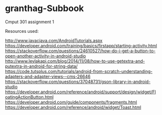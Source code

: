 # granthag-Subbook
Cmput 301 assignment 1



Resources used:

http://www.javacjava.com/AndroidTutorials.aspx
https://developer.android.com/training/basics/firstapp/starting-activity.html
https://stackoverflow.com/questions/24610527/how-do-i-get-a-button-to-open-another-activity-in-android-studio
http://www.leylakapi.com/blog/2014/11/08/how-to-use-getextra-and-putextra-in-android-for-string-data/
https://code.tutsplus.com/tutorials/android-from-scratch-understanding-adapters-and-adapter-views--cms-26646
https://stackoverflow.com/questions/37048731/gson-library-in-android-studio
https://developer.android.com/reference/android/support/design/widget/FloatingActionButton.html
https://developer.android.com/guide/components/fragments.html
https://developer.android.com/reference/android/widget/Toast.html
